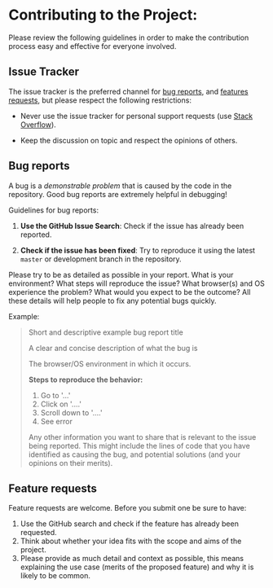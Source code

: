 # Contributing to the Project: 
Please review the following guidelines in order to make the contribution process easy and effective for everyone involved.

## Issue Tracker

The issue tracker is the preferred channel for [bug reports](#bugs), and [features requests](#features), but please respect the following restrictions:

* Never use the issue tracker for personal support requests (use [Stack Overflow](http://stackoverflow.com)).

* Keep the discussion on topic and respect the opinions of others.


<a name="bugs"></a>
## Bug reports

A bug is a _demonstrable problem_ that is caused by the code in the repository. Good bug reports are extremely helpful in debugging!

Guidelines for bug reports:

1. **Use the GitHub Issue Search**: Check if the issue has already been
   reported.

2. **Check if the issue has been fixed**: Try to reproduce it using the
   latest `master` or development branch in the repository.

Please try to be as detailed as possible in your report. What is
your environment? What steps will reproduce the issue? What browser(s) and OS
experience the problem? What would you expect to be the outcome? All these
details will help people to fix any potential bugs quickly.

Example:

> Short and descriptive example bug report title
>
> A clear and concise description of what the bug is
> 
> The browser/OS environment in which it occurs. 
>
> **Steps to reproduce the behavior:**
> 1. Go to '...'
> 2. Click on '....'
> 3. Scroll down to '....'
> 4. See error
>
> Any other information you want to share that is relevant to the issue being
> reported. This might include the lines of code that you have identified as
> causing the bug, and potential solutions (and your opinions on their
> merits).

<a name="features"></a>
## Feature requests

Feature requests are welcome. Before you submit one be sure to have:

1. Use the GitHub search and check if the feature has already been requested.
2. Think about whether your idea fits with the scope and aims of the project.
3. Please provide as much detail and context as possible, this means explaining the use case (merits of the proposed feature) and why it is likely to be common.
